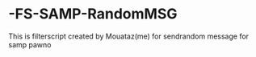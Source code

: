 # -FS-SAMP-RandomMSG
This is filterscript created by Mouataz(me) for sendrandom message for samp pawno
